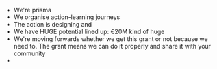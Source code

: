 - We're prisma
- We organise action-learning journeys
- The action is designing and 
- We have HUGE potential lined up: €20M kind of huge
- We're moving forwards whether we get this grant or not because we need to. The grant means we can do it properly and share it with your community
- 